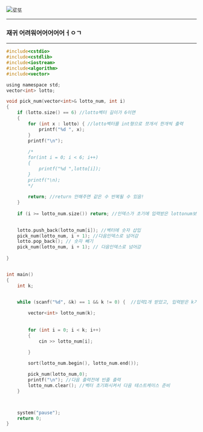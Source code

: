 ![로또](https://user-images.githubusercontent.com/29946480/60888224-9445cb80-a256-11e9-9172-b3297ab2dae8.PNG)

---------------------------------------------------------------------------------------------------------------
### 재귀 어려워어어어어어ㅓㅇㄱ
--------------------------------------------------------------------------------------------------------------
```c
#include<cstdio>
#include<cstdlib>
#include<iostream>
#include<algorithm>
#include<vector>

using namespace std;
vector<int> lotto;

void pick_num(vector<int>& lotto_num, int i)
{
	if (lotto.size() == 6) //lotto벡터 길이가 6이면
	{
		for (int x : lotto) { //lotto벡터를 int형으로 쪼개서 한개씩 출력
			printf("%d ", x);
		}
		printf("\n");
		
		/*
		for(int i = 0; i < 6; i++)
		{
			printf("%d ",lotto[i]);
		}
		printf("\n);
		*/
		
		return; //return 안해주면 같은 수 반복될 수 있음!
	}
	
	if (i >= lotto_num.size()) return; //인덱스가 초기에 입력받은 lottonum보다 크면 함수 나감(불가능한 상황)

	
	lotto.push_back(lotto_num[i]); //벡터에 숫자 삽입
	pick_num(lotto_num, i + 1); //다음인덱스로 넘어감
	lotto.pop_back(); // 숫자 빼기
	pick_num(lotto_num, i + 1); // 다음인덱스로 넘어감
	
}


int main()
{
	int k;
	

	while (scanf("%d", &k) == 1 && k != 0) {  //입력1개 받았고, 입력받은 k가 0이 아니면 반복

		vector<int> lotto_num(k);
		
		
		for (int i = 0; i < k; i++)
		{
			cin >> lotto_num[i];
			
		}

		sort(lotto_num.begin(), lotto_num.end());

		pick_num(lotto_num,0);
		printf("\n"); //다음 출력전에 빈줄 출력
		lotto_num.clear(); //벡터 초기화시켜서 다음 테스트케이스 준비
	}



	system("pause");
	return 0;
}
```
